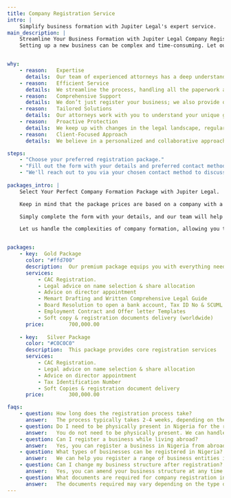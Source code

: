```yaml
---
title: Company Registration Service
intro: |
    Simplify business formation with Jupiter Legal's expert service.
main_description: |
    Streamline Your Business Formation with Jupiter Legal Company Registration Service.
    Setting up a new business can be complex and time-consuming. Let our team of experienced attorneys handle the details for you, ensuring your company is registered correctly and in compliance with all legal requirements.


why:
    - reason:   Expertise
      details:  Our team of experienced attorneys has a deep understanding of business formation requirements and can advise you on the best structure and approach for your needs.
    - reason:   Efficient Service
      details:  We streamline the process, handling all the paperwork and filings for you, so you can focus on growing your business.
    - reason:   Comprehensive Support
      details:  We don’t just register your business; we also provide ongoing legal support, ensuring you stay compliant and protected from potential risks.
    - reason:   Tailored Solutions
      details:  Our attorneys work with you to understand your unique goals and needs, tailoring our services to fit your specific situation.
    - reason:   Proactive Protection
      details:  We keep up with changes in the legal landscape, regularly updating our processes and providing guidance to protect your business against potential issues.
    - reason:   Client-Focused Approach
      details:  We believe in a personalized and collaborative approach, fostering a long-term partnership with our clients to support their success.

steps:
    - "Choose your preferred registration package."
    - "Fill out the form with your details and preferred contact method."
    - "We'll reach out to you via your chosen contact method to discuss your needs and provide a personalized quote."
    
packages_intro: |
    Select Your Perfect Company Formation Package with Jupiter Legal.

    Keep in mind that the package prices are based on a company with a share capital of one million. The appropriate share capital for your business may differ based on its activities.

    Simply complete the form with your details, and our team will help determine the suitable share capital for your business and provide a customized quote for our services.

    Let us handle the complexities of company formation, allowing you to focus on your business's growth and success.


packages:
    - key:  Gold Package
      color: "#ffd700"
      description:  Our premium package equips you with everything needed for a seamless launch
      services:
          - CAC Registration.
          - Legal advice on name selection & share allocation
          - Advice on director appointment
          - Memart Drafting and Written Comprehensive Legal Guide
          - Board Resolution to open a bank account, Tax ID No & SCUML Certificate
          - Employment Contract and Offer letter Templates
          - Soft copy & registration documents delivery (worldwide)
      price:        700,000.00
      
    - key:   Silver Package
      color: "#C0C0C0"
      description:  This package provides core registration services
      services:
          - CAC Registration.
          - Legal advice on name selection & share allocation
          - Advice on director appointment
          - Tax Identification Number
          - Soft Copies & registration document delivery
      price:        300,000.00

faqs:
    - question: How long does the registration process take?
      answer:   The process typically takes 2-4 weeks, depending on the complexity of your business structure and the responsiveness of the authorities.
    - question: Do I need to be physically present in Nigeria for the registration?
      answer:   You do not need to be physically present. We can handle the entire process for you remotely.
    - question: Can I register a business while living abroad?
      answer:   Yes, you can register a business in Nigeria from abroad as long as you meet the legal requirements for foreign ownership.
    - question: What types of businesses can be registered in Nigeria?
      answer:   We can help you register a range of business entities in Nigeria, including sole proprietorships, partnerships, limited liability companies (LLCs), and corporations
    - question: Can I change my business structure after registration?
      answer:   Yes, you can amend your business structure at any time by following the appropriate legal procedures. We can advise you on the best approach and handle the required paperwork.
    - question: What documents are required for company registration in Nigeria?
      answer:   The documents required may vary depending on the type of business entity. Typically, you will need a valid means of identification, proof of address, a valid business name, and the Articles of Association or Memorandum of Association.
---
```

